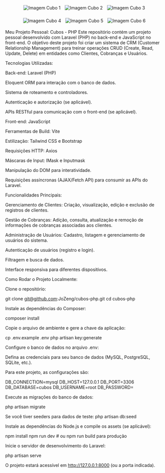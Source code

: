 <p align="center">
<img src="public/cubos1.png" alt="Imagem Cubo 1" style="margin: 5px;">
<img src="public/cubos2.png" alt="Imagem Cubo 2" style="margin: 5px;">
<img src="public/cubos3.png" alt="Imagem Cubo 3" style="margin: 5px;">
</p>

<p align="center">
<img src="public/cubos4.png" alt="Imagem Cubo 4" style="margin: 5px;">
<img src="public/cubos5.png" alt="Imagem Cubo 5" style="margin: 5px;">
<img src="public/cubos6.png" alt="Imagem Cubo 6" style="margin: 5px;">
</p>

Meu Projeto Pessoal: Cubos - PHP
Este repositório contém um projeto pessoal desenvolvido com Laravel (PHP) no back-end e JavaScript no front-end. O objetivo deste projeto foi criar um sistema de CRM (Customer Relationship Management) para treinar operações CRUD (Create, Read, Update, Delete) em entidades como Clientes, Cobranças e Usuários.

Tecnologias Utilizadas:

Back-end: Laravel (PHP)

Eloquent ORM para interação com o banco de dados.

Sistema de roteamento e controladores.

Autenticação e autorização (se aplicável).

APIs RESTful para comunicação com o front-end (se aplicável).

Front-end: JavaScript

Ferramentas de Build: Vite

Estilização: Tailwind CSS e Bootstrap

Requisições HTTP: Axios

Máscaras de Input: IMask e Inputmask

Manipulação do DOM para interatividade.

Requisições assíncronas (AJAX/Fetch API) para consumir as APIs do Laravel.

Funcionalidades Principais:

Gerenciamento de Clientes: Criação, visualização, edição e exclusão de registros de clientes.

Gestão de Cobranças: Adição, consulta, atualização e remoção de informações de cobranças associadas aos clientes.

Administração de Usuários: Cadastro, listagem e gerenciamento de usuários do sistema.

Autenticação de usuários (registro e login).

Filtragem e busca de dados.

Interface responsiva para diferentes dispositivos.

Como Rodar o Projeto Localmente:

Clone o repositório:

git clone git@github.com:JoZeng/cubos-php.git
cd cubos-php

Instale as dependências do Composer:

composer install

Copie o arquivo de ambiente e gere a chave da aplicação:

cp .env.example .env
php artisan key:generate

Configure o banco de dados no arquivo .env:

Defina as credenciais para seu banco de dados (MySQL, PostgreSQL, SQLite, etc.).

Para este projeto, as configurações são:

DB_CONNECTION=mysql
DB_HOST=127.0.0.1
DB_PORT=3306
DB_DATABASE=cubos
DB_USERNAME=root
DB_PASSWORD=

Execute as migrações do banco de dados:

php artisan migrate

Se você tiver seeders para dados de teste: php artisan db:seed

Instale as dependências do Node.js e compile os assets (se aplicável):

npm install
npm run dev # ou npm run build para produção

Inicie o servidor de desenvolvimento do Laravel:

php artisan serve

O projeto estará acessível em http://127.0.0.1:8000 (ou a porta indicada).
